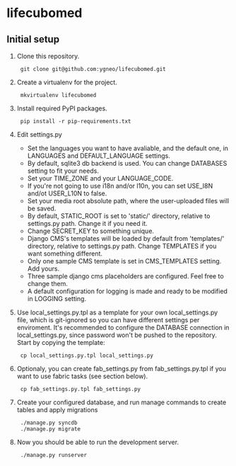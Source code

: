 lifecubomed
===========

Initial setup
-------------

1. Clone this repository.

        git clone git@github.com:ygneo/lifecubomed.git

1. Create a virtualenv for the project.

        mkvirtualenv lifecubomed

1. Install required PyPI packages.

        pip install -r pip-requirements.txt

1. Edit settings.py
   - Set the languages you want to have avaliable, and the default one, in LANGUAGES and DEFAULT_LANGUAGE settings.
   - By default, sqlite3 db backend is used. You can change DATABASES setting to fit your needs.
   - Set your TIME_ZONE and your LANGUAGE_CODE.
   - If you're not going to use i18n and/or l10n, you can set USE_I8N and/ot USER_L10N to false.
   - Set your media root absolute path, where the user-uploaded files will be saved.
   - By default, STATIC_ROOT is set to 'static/' directory, relative to settings.py path. Change it if you need it.
   - Change SECRET_KEY to something unique.
   - Django CMS's templates will be loaded by default from 'templates/' directory, relative to settings.py path. Change TEMPLATES if you want something different.
   - Only one sample CMS template is set in CMS_TEMPLATES setting. Add yours.
   - Three sample django cms placeholders are configured. Feel free to change them.
   - A default configuration for logging is made and ready to be modified in LOGGING setting.

1. Use local_settings.py.tpl as a template for your own local_settings.py file, which is git-ignored so you can have different settings per enviroment. It's recommended to configure the DATABASE connection in local_settings.py, since password won't be pushed to the repository. Start by copying the template:

        cp local_settings.py.tpl local_settings.py

1. Optionaly, you can create fab_settings.py from fab_settings.py.tpl if you want to use fabric tasks (see section below).

        cp fab_settings.py.tpl fab_settings.py

1. Create your configured database, and run manage commands to create tables and apply migrations

        ./manage.py syncdb
        ./manage.py migrate

1. Now you should be able to run the development server.

        ./manage.py runserver


